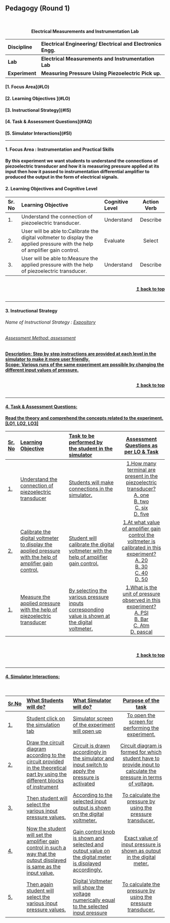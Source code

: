 ## Pedagogy (Round 1)
<p align="center">
<br>
<br>
<b>Electrical Measurements and Instrumentation Lab  <a name="top"></a> <br>
</p>

<b>Discipline | <b>Electrical Engineering/ Electrical and Electronics Engg.
:--|:--|
<b> Lab | <b>Electrical Measurements and Instrumentation Lab
<b> Experiment|     <b> Measuring Pressure Using Piezoelectric Pick up.


<h4> [1. Focus Area](#LO)
<h4> [2. Learning Objectives ](#LO)
<h4> [3. Instructional Strategy](#IS)
<h4> [4. Task & Assessment Questions](#AQ)
<h4> [5. Simulator Interactions](#SI)
<hr>

<a name="LO"></a>
#### 1. Focus Area : Instrumentation and Practical Skills
By this experiment we want students to understand the connections of piezoelectric transducer and how it is measuring pressure applied at its input then how it passed to instrumentation differential amplifier to produced the output in the form of electrical signals.
#### 2. Learning Objectives and Cognitive Level


Sr. No |	Learning Objective	| Cognitive Level | Action Verb
:--|:--|:--|:-:
1.| Understand the connection of piezoelectric transducer.| Understand | Describe
2.| User will be able to:Calibrate the digital voltmeter to display the applied pressure with the help of amplifier gain control. | Evaluate | Select
3.| User will be able to:Measure the applied pressure with the help of piezoelectric transducer.|Understand | Describe

<br/>
<div align="right">
    <b><a href="#top">↥ back to top</a></b>
</div>
<br/>
<hr>

<a name="IS"></a>
#### 3. Instructional Strategy
###### Name of Instructional Strategy  :    <u> Expository
###### Assessment Method: assessment

<u> <b>Description: </b> Step by step instructions are provided at each level in the simulator to make it more user friendly. </u>
<br>
<u> <b>Scope: </b> Various runs of the same experiment are possible by changing the different input values of pressure. </u>


<br/>
<div align="right">
    <b><a href="#top">↥ back to top</a></b>
</div>
<br/>
<hr>

<a name="AQ"></a>
#### 4. Task & Assessment Questions:

Read the theory and comprehend the concepts related to the experiment. [LO1, LO2, LO3]
<br>

Sr. No |	Learning Objective	| Task to be performed by <br> the student  in the simulator | Assessment Questions as per LO & Task
:--|:--|:--|:-:
1.| Understand the connection of piezoelectric transducer  | Students will make connections in the simulator. | 1.How many terminal are present in the piezoelectric transducer?<br>A. one<br>B. two<br>C. six<br>D. five
2.| Calibrate the digital voltmeter to display the applied pressure with the help of amplifier gain control.   | Student will calibrate the digital voltmeter with the help of amplifier gain control.   | 1.At what value of amplifier gain control the voltmeter is calibrated in this experiment?<br>A. 20<br>B. 30<br>C. 40<br>D. 50
1.| Measure the applied pressure with the help of piezoelectric transducer  | By selecting the various pressure inputs corresponding value is shown at the digital voltmeter.  |1.What is the unit of pressure observed in this experiment?<br>A. PSI<br>B. Bar<br>C. Atm<br>D. pascal
 

 <br>
<br/>
<div align="right">
    <b><a href="#top">↥ back to top</a></b>
</div>
<br/>
<hr>

<a name="SI"></a>

#### 4. Simulator Interactions:
<br>

Sr.No | What Students will do? |	What Simulator will do?	| Purpose of the task
:--|:--|:--|:--:
1.| Student click on the simulation tab | Simulator screen of the experiment will open up  | To open the screen for performing the experiment.
2.| Draw the circuit diagram according to the circuit provided in the theoretical part by using the different blocks of instrument | Circuit is drawn accordingly in the simulator and input switch to apply the pressure is activated  | Circuit diagram is formed for which student have to provide  input to calculate the pressure in terms of voltage.
3.| Then student will select the various input pressure values. | According to the selected input output is shown on the digital voltmeter.  | To calculate the pressure by using the pressure transducer.
4.| Now the student will set the amplifier gain control in such a way that the output displayed is same as the input value. | Gain control knob is shown and selected and output value on the digital meter is displayed accordingly.  | Exact value of input pressure is shown as output in the digital meter.
5.| Then again student will select the various input pressure values. | Digital Voltmeter will show the voltage numerically equal to the selected input pressure  |To calculate the pressure by using the pressure transducer.
